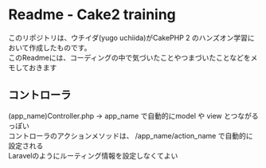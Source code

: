 # Readme - Cake2 training
このリポジトリは、ウチイダ(yugo uchiida)がCakePHP 2 のハンズオン学習において作成したものです。  
このReadmeには、コーディングの中で気づいたことやつまづいたことなどをメモしておきます  

## コントローラ
(app_name)Controller.php -> app_name で自動的にmodel や view とつながるっぽい  
コントローラのアクションメソッドは、 /app_name/action_name で自動的に設定される  
Laravelのようにルーティング情報を設定しなくてよい

## 